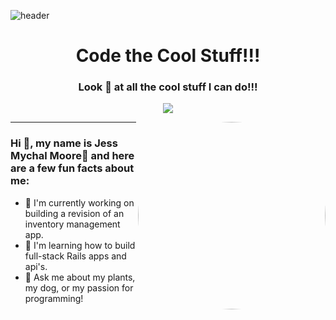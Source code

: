 ![header](https://capsule-render.vercel.app/api?type=waving&&color=DC32BF&height=125&section=header&text=Jess%20Mychal%20Moore&fontSize=60&animation=scaleIn&fontColor=fff)

<h1 align="center">
   Code the Cool Stuff!!!
</h1>

<h3 align="center">Look 👀 at all the cool stuff I can do!!!</h3>
<p align="center">
  <a href="https://skillicons.dev">
    <img src="https://skillicons.dev/icons?i=js,html,css,ruby,rails,react,bootstrap,tailwind&perline=4" />
  </a>
</p>

<img src="https://media1.giphy.com/media/8anYtaUxuQ1dOjocF4/200w.webp?cid=ecf05e47y9p4l5hp15z31u3hrhte381hchqm7ruwslfehcsd&ep=v1_gifs_search&rid=200w.webp&ct=g" height="auto" width="300" style="border-radius:50%" align="right">

---
### Hi 👋, my name is  Jess Mychal Moore:star2: and here are a few fun facts about me:
- 🔭 I'm currently working on building a revision of an inventory management app.
- 🌱 I'm learning how to build full-stack Rails apps and api's.
- 💬 Ask me about my plants, my dog, or my passion for programming!




<!--
**jmychalm13/jmychalm13** is a ✨ _special_ ✨ repository because its `README.md` (this file) appears on your GitHub profile.

Here are some ideas to get you started:

- 🔭 I’m currently working on ...
- 🌱 I’m currently learning ...
- 👯 I’m looking to collaborate on ...
- 🤔 I’m looking for help with ...
- 💬 Ask me about ...
- 📫 How to reach me: ...
- 😄 Pronouns: ...
- ⚡ Fun fact: ...
-->
